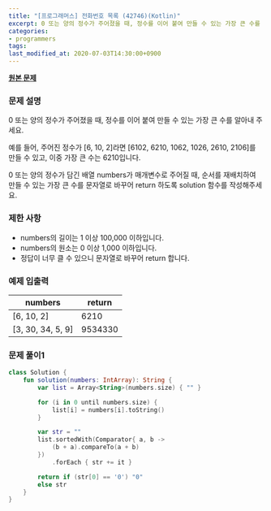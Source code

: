 ```yaml
---
title: "[프로그래머스] 전화번호 목록 (42746)(Kotlin)"
excerpt: 0 또는 양의 정수가 주어졌을 때, 정수를 이어 붙여 만들 수 있는 가장 큰 수를 알아내 주세요.
categories:
- programmers
tags:
last_modified_at: 2020-07-03T14:30:00+0900
---
```


**[원본 문제](https://programmers.co.kr/learn/courses/30/lessons/42746)**

### 문제 설명

0 또는 양의 정수가 주어졌을 때, 정수를 이어 붙여 만들 수 있는 가장 큰 수를 알아내 주세요.

예를 들어, 주어진 정수가 [6, 10, 2]라면 [6102, 6210, 1062, 1026, 2610, 2106]를 만들 수 있고, 이중 가장 큰 수는 6210입니다.

0 또는 양의 정수가 담긴 배열 numbers가 매개변수로 주어질 때, 순서를 재배치하여 만들 수 있는 가장 큰 수를 문자열로 바꾸어 return 하도록 solution 함수를 작성해주세요.

### 제한 사항

  * numbers의 길이는 1 이상 100,000 이하입니다.
  * numbers의 원소는 0 이상 1,000 이하입니다.
  * 정답이 너무 클 수 있으니 문자열로 바꾸어 return 합니다.

### 예제 입출력

|numbers|return|
|-----|-----|
|[6, 10, 2]|6210|
|[3, 30, 34, 5, 9]|9534330|

### 문제 풀이1

```kotlin
class Solution {
    fun solution(numbers: IntArray): String {
        var list = Array<String>(numbers.size) { "" }

        for (i in 0 until numbers.size) {
            list[i] = numbers[i].toString()
        }

        var str = ""
        list.sortedWith(Comparator{ a, b ->
            (b + a).compareTo(a + b)
        })
            .forEach { str += it }

        return if (str[0] == '0') "0"
        else str
    }
}
```
